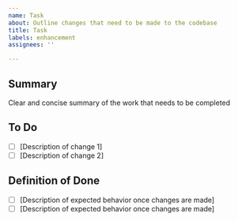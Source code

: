```yaml
---
name: Task
about: Outline changes that need to be made to the codebase
title: Task
labels: enhancement
assignees: ''

---
```


## Summary

Clear and concise summary of the work that needs to be completed 

## To Do

- [ ] [Description of change 1]
- [ ] [Description of change 2]

## Definition of Done

- [ ] [Description of expected behavior once changes are made]
- [ ] [Description of expected behavior once changes are made]
